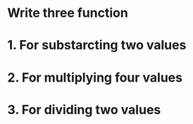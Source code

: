 # Write three function

# 1. For substarcting two values

# 2. For multiplying four values

# 3. For dividing two values
